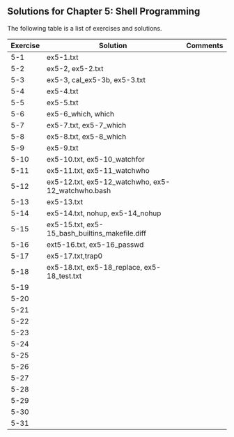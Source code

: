 ## Solutions for Chapter 5: Shell Programming

The following table is a list of exercises and solutions.

|Exercise|Solution                           |Comments|
|--------|-----------------------------------|--------|
|5-1     |ex5-1.txt                          |        |
|5-2     |ex5-2, ex5-2.txt                   |        |
|5-3     |ex5-3, cal_ex5-3b, ex5-3.txt       |        |
|5-4     |ex5-4.txt                          |        |
|5-5     |ex5-5.txt                          |        |
|5-6     |ex5-6_which, which                 |        |
|5-7     |ex5-7.txt, ex5-7_which             |        |
|5-8     |ex5-8.txt, ex5-8_which             |        |
|5-9     |ex5-9.txt                          |        |
|5-10    |ex5-10.txt, ex5-10_watchfor        |        |
|5-11    |ex5-11.txt, ex5-11_watchwho        |        |
|5-12    |ex5-12.txt, ex5-12_watchwho, ex5-12_watchwho.bash  |        |
|5-13    |ex5-13.txt                         |        |
|5-14    |ex5-14.txt, nohup, ex5-14_nohup    |        |
|5-15    |ex5-15.txt, ex5-15_bash_builtins_makefile.diff     |        |
|5-16    |ext5-16.txt, ex5-16_passwd         |        |
|5-17    |ex5-17.txt,trap0                   |        |
|5-18    |ex5-18.txt, ex5-18_replace, ex5-18_test.txt                                   |        |
|5-19    |                                   |        |
|5-20    |                                   |        |
|5-21    |                                   |        |
|5-22    |                                   |        |
|5-23    |                                   |        |
|5-24    |                                   |        |
|5-25    |                                   |        |
|5-26    |                                   |        |
|5-27    |                                   |        |
|5-28    |                                   |        |
|5-29    |                                   |        |
|5-30    |                                   |        |
|5-31    |                                   |        |


